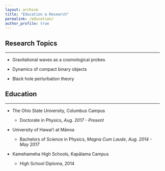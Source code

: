 ```yaml
---
layout: archive
title: "Education & Research"
permalink: /education/
author_profile: true
---
```


## Research Topics
___

- Gravitational waves as a cosmological probes

- Dynamics of compact binary objects

- Black hole perturbation theory

## Education
___

- The Ohio State University, Columbus Campus
	- Doctorate in Physics, _Aug. 2017 - Present_

- University of Hawaiʻi at Mānoa
	- Bachelors of Science in Physics, _Magna Cum Laude_, _Aug. 2014 - May 2017_

- Kamehameha High Schools, Kapālama Campus
	- High School Diploma, 2014
